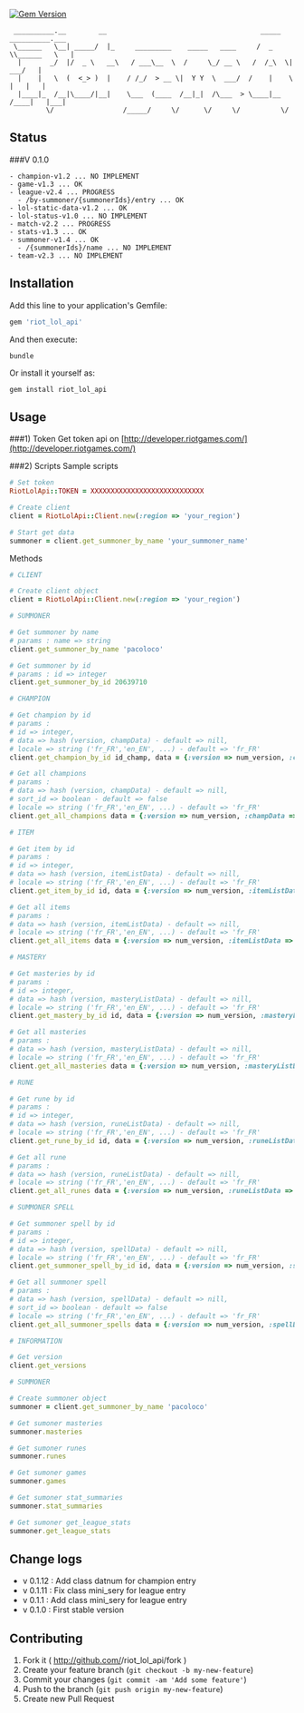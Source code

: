 [![Gem Version](https://badge.fury.io/rb/riot_lol_api.svg)](http://badge.fury.io/rb/riot_lol_api)

```
 __________.__        __                                      _____ __________.___
 \______   \__| _____/  |_     _________    _____   ____     /  _  \\______   \   |
  |       _/  |/  _ \   __\   / ___\__  \  /     \_/ __ \   /  /_\  \|     ___/   |
  |    |   \  (  <_> )  |    / /_/  > __ \|  Y Y  \  ___/  /    |    \    |   |   |
  |____|_  /__|\____/|__|    \___  (____  /__|_|  /\___  > \____|__  /____|   |___|
         \/                 /_____/     \/      \/     \/          \/
```

## Status

###V 0.1.0

```
- champion-v1.2 ... NO IMPLEMENT
- game-v1.3 ... OK
- league-v2.4 ... PROGRESS
  - /by-summoner/{summonerIds}/entry ... OK
- lol-static-data-v1.2 ... OK
- lol-status-v1.0 ... NO IMPLEMENT
- match-v2.2 ... PROGRESS
- stats-v1.3 ... OK
- summoner-v1.4 ... OK
  - /{summonerIds}/name ... NO IMPLEMENT
- team-v2.3 ... NO IMPLEMENT
```

## Installation

Add this line to your application's Gemfile:
```ruby
gem 'riot_lol_api'
```

And then execute:
```shell
bundle
```

Or install it yourself as:
```shell
gem install riot_lol_api
```

## Usage
###1) Token
Get token api on [http://developer.riotgames.com/](http://developer.riotgames.com/)

###2) Scripts
Sample scripts
```ruby
# Set token
RiotLolApi::TOKEN = XXXXXXXXXXXXXXXXXXXXXXXXXXXX

# Create client
client = RiotLolApi::Client.new(:region => 'your_region')

# Start get data
summoner = client.get_summoner_by_name 'your_summoner_name'

```

Methods
```ruby
# CLIENT

# Create client object
client = RiotLolApi::Client.new(:region => 'your_region')

# SUMMONER

# Get summoner by name
# params : name => string
client.get_summoner_by_name 'pacoloco'

# Get summoner by id
# params : id => integer
client.get_summoner_by_id 20639710

# CHAMPION

# Get champion by id
# params :
# id => integer,
# data => hash (version, champData) - default => nill,
# locale => string ('fr_FR','en_EN', ...) - default => 'fr_FR'
client.get_champion_by_id id_champ, data = {:version => num_version, :champData => 'all'}, locale = 'fr_FR'

# Get all champions
# params :
# data => hash (version, champData) - default => nill,
# sort_id => boolean - default => false
# locale => string ('fr_FR','en_EN', ...) - default => 'fr_FR'
client.get_all_champions data = {:version => num_version, :champData => 'all'}, sort_id = 'false', locale = 'fr_FR'

# ITEM

# Get item by id
# params :
# id => integer,
# data => hash (version, itemListData) - default => nill,
# locale => string ('fr_FR','en_EN', ...) - default => 'fr_FR'
client.get_item_by_id id, data = {:version => num_version, :itemListData => 'all'}, locale = 'fr_FR'

# Get all items
# params :
# data => hash (version, itemListData) - default => nill,
# locale => string ('fr_FR','en_EN', ...) - default => 'fr_FR'
client.get_all_items data = {:version => num_version, :itemListData => 'all'}, locale = 'fr_FR'

# MASTERY

# Get masteries by id
# params :
# id => integer,
# data => hash (version, masteryListData) - default => nill,
# locale => string ('fr_FR','en_EN', ...) - default => 'fr_FR'
client.get_mastery_by_id id, data = {:version => num_version, :masteryListData => 'all'}, locale = 'fr_FR'

# Get all masteries
# params :
# data => hash (version, masteryListData) - default => nill,
# locale => string ('fr_FR','en_EN', ...) - default => 'fr_FR'
client.get_all_masteries data = {:version => num_version, :masteryListData => 'all'}, locale = 'fr_FR'

# RUNE

# Get rune by id
# params :
# id => integer,
# data => hash (version, runeListData) - default => nill,
# locale => string ('fr_FR','en_EN', ...) - default => 'fr_FR'
client.get_rune_by_id id, data = {:version => num_version, :runeListData => 'all'}, locale = 'fr_FR'

# Get all rune
# params :
# data => hash (version, runeListData) - default => nill,
# locale => string ('fr_FR','en_EN', ...) - default => 'fr_FR'
client.get_all_runes data = {:version => num_version, :runeListData => 'all'}, locale = 'fr_FR'

# SUMMONER SPELL

# Get summoner spell by id
# params :
# id => integer,
# data => hash (version, spellData) - default => nill,
# locale => string ('fr_FR','en_EN', ...) - default => 'fr_FR'
client.get_summoner_spell_by_id id, data = {:version => num_version, :spellData => 'all'}, locale = 'fr_FR'

# Get all summoner spell
# params :
# data => hash (version, spellData) - default => nill,
# sort_id => boolean - default => false
# locale => string ('fr_FR','en_EN', ...) - default => 'fr_FR'
client.get_all_summoner_spells data = {:version => num_version, :spellData => 'all'}, sort_id = 'false', locale = 'fr_FR'

# INFORMATION

# Get version
client.get_versions

# SUMMONER

# Create summoner object
summoner = client.get_summoner_by_name 'pacoloco'

# Get sumoner masteries
summoner.masteries

# Get sumoner runes
summoner.runes

# Get sumoner games
summoner.games

# Get sumoner stat_summaries
summoner.stat_summaries

# Get sumoner get_league_stats
summoner.get_league_stats

```

## Change logs

- v 0.1.12 : Add class datnum for champion entry
- v 0.1.11 : Fix class mini_sery for league entry
- v 0.1.1 : Add class mini_sery for league entry
- v 0.1.0 : First stable version

## Contributing

1. Fork it ( http://github.com/<my-github-username>/riot_lol_api/fork )
2. Create your feature branch (`git checkout -b my-new-feature`)
3. Commit your changes (`git commit -am 'Add some feature'`)
4. Push to the branch (`git push origin my-new-feature`)
5. Create new Pull Request
